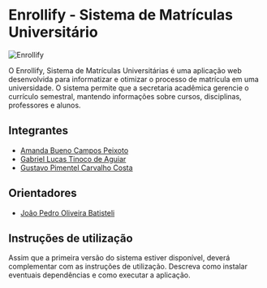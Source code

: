 # Enrollify - Sistema de Matrículas Universitário

![Enrollify](https://github.com/user-attachments/assets/92ed0005-4025-4966-90ef-088a915ee546)

O Enrollify, Sistema de Matrículas Universitárias é uma aplicação web desenvolvida para informatizar e otimizar o processo de matrícula em uma universidade. O sistema permite que a secretaria acadêmica gerencie o currículo semestral, mantendo informações sobre cursos, disciplinas, professores e alunos.

## Integrantes

* [Amanda Bueno Campos Peixoto](https://github.com/abc-peixoto)
* [Gabriel Lucas Tinoco de Aguiar](https://github.com/gabrieltinoco)
* [Gustavo Pimentel Carvalho Costa](https://github.com/gustavo-p0)

## Orientadores
* [João Pedro Oliveira Batisteli](https://github.com/JPBatisteli)

## Instruções de utilização
Assim que a primeira versão do sistema estiver disponível, deverá complementar com as instruções de utilização. Descreva como instalar eventuais dependências e como executar a aplicação.
